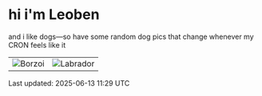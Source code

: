# hi i'm Leoben

and i like dogs—so have some random dog pics that change whenever my CRON feels like it

|  |  |
|--------|----------|
| ![Borzoi](https://random-dog-vercel.vercel.app/api/random-borzoi?v=1749814194) | ![Labrador](https://random-dog-vercel.vercel.app/api/random-labrador?v=1749814194) |

Last updated: 2025-06-13 11:29 UTC
